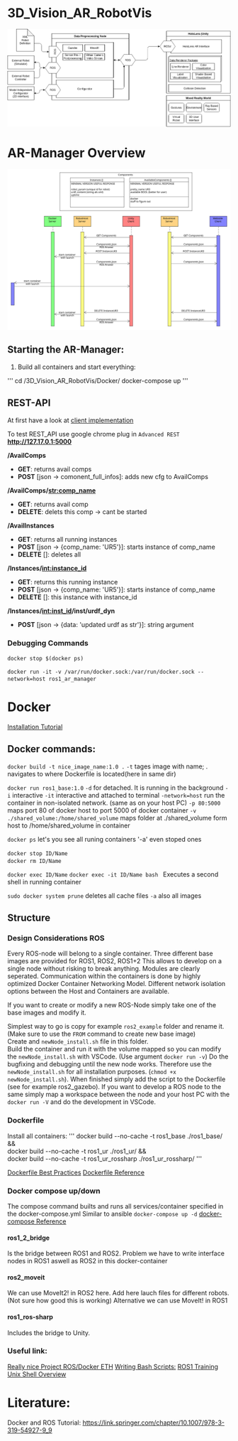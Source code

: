 # 3D_Vision_AR_RobotVis
![](project_overview.png)
# AR-Manager Overview
![](OverviewARManagerREST.svg)

## Starting the AR-Manager:
1. Build all containers and start everything:

'''
cd <PATH>/3D_Vision_AR_RobotVis/Docker/
docker-compose up
'''

## REST-API
At first have a look at [client implementation](https://github.com/luchspeter/3D_Vision_AR_RobotVis/blob/ros_docker_dev/AR_Manager/src/client/python_rest_demo.py)

To test REST_API use google chrome plug in ```Advanced REST```
**http://127.17.0.1:5000**

**/AvailComps**
- **GET**: returns avail comps
- **POST** [json -> comonent_full_infos]: adds new cfg to AvailComps

**/AvailComps/<str:comp_name>**
- **GET**: returns avail comp
- **DELETE**: delets this comp -> cant be started

**/AvailInstances**
- **GET**: returns all running instances
- **POST** [json -> {comp_name:  'UR5'}]: starts instance of comp_name
- **DELETE** []: deletes all

**/Instances/<int:instance_id>**
- **GET**: returns this running instance
- **POST** [json -> {comp_name:  'UR5'}]: starts instance of comp_name
- **DELETE** []: this instance with instance_id

**/Instances/<int:inst_id>/inst/urdf_dyn**
- **POST** [json -> {data: 'updated urdf as str'}]: string argument

### Debugging Commands
```
docker stop $(docker ps)
```
```
docker run -it -v /var/run/docker.sock:/var/run/docker.sock --network=host ros1_ar_manager
```


# Docker 
[Installation Tutorial](https://docs.docker.com/install/linux/docker-ce/ubuntu)
## Docker commands:
```docker build -t nice_image_name:1.0 .```
`-t` tages image with name; . navigates to where Dockerfile is located(here in same dir)

```docker run ros1_base:1.0```
`-d` for detached. It is running in the background
`-i` interactive
`-it` interactive and attached to terminal
`-network=host` run the container in non-isolated network. (same as on your host PC)
`-p 80:5000` maps port 80 of docker host to port 5000 of docker container
`-v ./shared_volume:/home/shared_volume` maps folder at ./shared_volume form host to /home/shared_volume in container

```docker ps``` let's you see all runing containers
'-a' even stoped ones

```docker stop ID/Name```  
```docker rm ID/Name```

```docker exec ID/Name```
```docker exec -it ID/Name bash ``` Executes a second shell in running container

```sudo docker system prune``` deletes all cache files 
`-a` also all images
## Structure
### Design Considerations ROS
Every ROS-node will belong to a single container. 
Three different base images are provided for ROS1, ROS2, ROS1+2
This allows to develop on a single node without risking to break anything.
Modules are clearly seperated. 
Communication within the containers is done by highly optimized Docker Container Networking Model.
Different network isolation options between the Host and Containers are available.

If you want to create or modify a new ROS-Node simply take one of the base images and modify it.

Simplest way to go is copy for example `ros2_example` folder and rename it.
(Make sure to use the `FROM` command to create new base image)  
Create and `newNode_install.sh` file in this folder.  
Build the container and run it with the volume mapped so you can modify the `newNode_install.sh` with VSCode. (Use argument `docker run -v`) Do the bugfixing and debugging until the new node works. Therefore use the `newNode_install.sh` for all installation purposes. (`chmod +x newNode_install.sh`). When finished simply add the script to the Dockerfile (see for example ros2_gazebo). If you want to develop a ROS node to the same simply map a workspace between the node and your host PC with the `docker run -V` and do the development in VSCode. 
### Dockerfile 

Install all containers:
''' 
docker build --no-cache -t ros1_base ./ros1_base/ &&\
docker build --no-cache -t ros1_ur ./ros1_ur/ &&\
docker build --no-cache -t ros1_ur_rossharp ./ros1_ur_rossharp/
'''



[Dockerfile Best Practices](https://docs.docker.com/develop/develop-images/dockerfile_best-practices/)
[Dockerfile Reference](https://docs.docker.com/engine/reference/builder/)
### Docker compose up/down
The compose command builts and runs all services/container specified in the docker-compose.yml
Similar to ansible
`docker-compose up -d`
[docker-compose Reference](https://docs.docker.com/compose/compose-file/)

#### ros1_2_bridge 
Is the bridge between ROS1 and ROS2. Problem we have to write interface nodes in ROS1 aswell as ROS2 in this docker-container

#### ros2_moveit 
We can use MoveIt2! in ROS2 here. 
Add here lauch files for different robots. (Not sure how good this is working)
Alternative we can use MoveIt! in ROS1

#### ros1_ros-sharp 
Includes the bridge to Unity.

### Useful link:
[Really nice Project ROS/Docker ETH](https://github.com/gramaziokohler/ros_docker)
[Writing Bash Scripts:](https://devhints.io/bash)
[ROS1 Training](https://industrial-training-master.readthedocs.io/en/melodic/_source/session1/Installing-Existing-Packages.html)
[Unix Shell Overview](https://swcarpentry.github.io/shell-novice/reference/)


# Literature:
Docker and ROS Tutorial: https://link.springer.com/chapter/10.1007/978-3-319-54927-9_9


